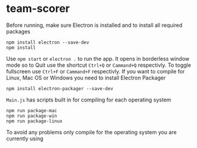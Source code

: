 # team-scorer

Before running, make sure Electron is installed and to install all required packages
```
npm install electron --save-dev
npm install
```
Use `npm start` or `electron .` to run the app. It opens in borderless window mode so to Quit use the shortcut `Ctrl+Q` or `Cammand+Q` 
respectivly. To toggle fullscreen use `Ctrl+F` or `Cammand+F` respectivly.
If you want to compile for Linux, Mac OS or Windows you need to install Electron Packager
```
npm install electron-packager --save-dev
```
`Main.js` has scripts built in for compiling for each operating system
```
npm run package-mac
npm run package-win
npm run package-linux
```
To avoid any problems only compile for the operating system you are currently using

